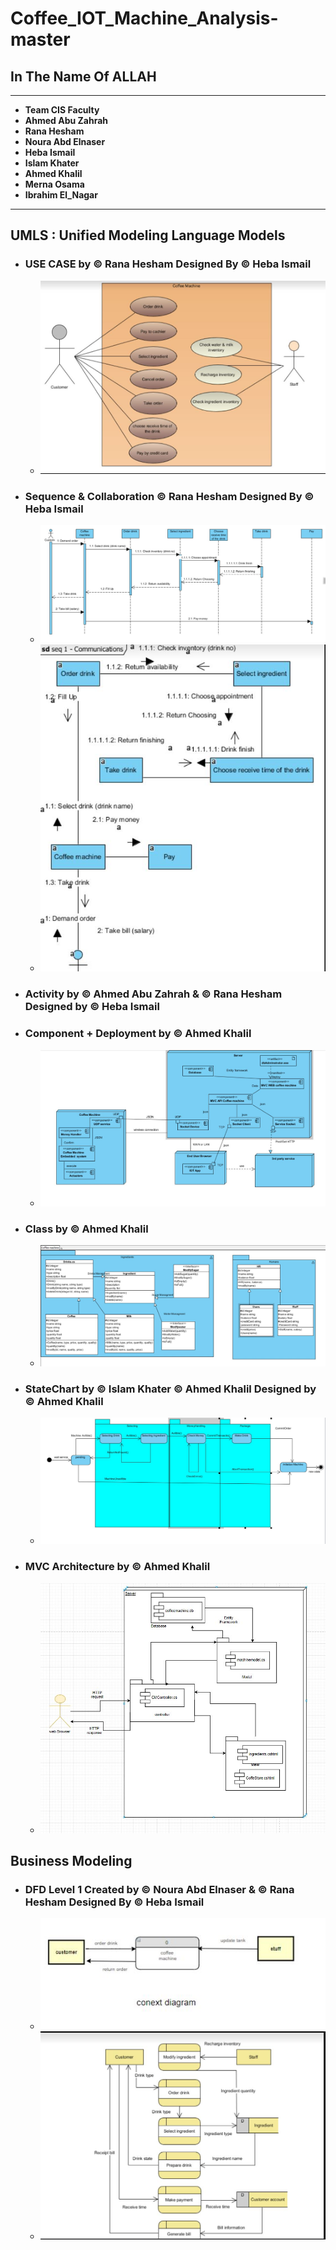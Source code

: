 # Coffee_IOT_Machine_Analysis-master
## In The Name Of ALLAH
---
- **__Team  CIS Faculty__**
 - __Ahmed Abu Zahrah__
 - __Rana Hesham__
 - __Noura Abd Elnaser__
 - __Heba Ismail__
 - __Islam Khater__
 - __Ahmed Khalil__
 - __Merna Osama__
 - __Ibrahim El_Nagar__
  
---

## UMLS : Unified Modeling Language Models

 - ### USE CASE by  © __Rana Hesham__  Designed By  © __Heba Ismail__
   - ![Use Case](pics/Use.JPG)
 - ### Sequence & Collaboration © __Rana Hesham__  Designed By  © __Heba Ismail__
   - ![Use Case](pics/Sequence.JPG)
   - ![Use Case](pics/Collaboration.JPG)
 - ### Activity by © __Ahmed Abu Zahrah__ & © __Rana Hesham__ Designed by © __Heba Ismail__
 - ### Component + Deployment by © __Ahmed Khalil__
   - ![Use Case](pics/Deployment.JPG)
 - ### Class by © __Ahmed Khalil__
   - ![Use Case](pics/Class.JPG)
 - ### StateChart by © __Islam Khater__   © __Ahmed Khalil__ Designed by © __Ahmed Khalil__
   - ![Use Case](pics/Statechart.JPG)
 - ### MVC Architecture by  © __Ahmed Khalil__ 
   - ![Use Case](pics/Mvc.JPG)




 
 
## Business Modeling 
 
 - ### DFD Level 1 Created by © __Noura Abd Elnaser__  & © __Rana Hesham__  Designed By  © __Heba Ismail__
   - ![Use Case](pics/Context.JPG)
   - ![Use Case](pics/Dfd.JPG)
 


